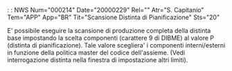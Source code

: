  :  : NWS Num="000214" Date="20000229" Rel="" Atr="S. Capitanio" Tem="APP" App="BR" Tit="Scansione Distinta di Pianificazione" Sts="20"

E' possibile eseguire la scansione di produzione completa della distinta base impostando la scelta
componenti (carattere 9 di DIBME) al valore P (distinta di pianificazione).
Tale valore scegliera' i componenti interni/esterni in funzione della politica master del codice dell'assieme.
(Vedi interrogazione distinta nella finestra di impostazione altri limiti).


